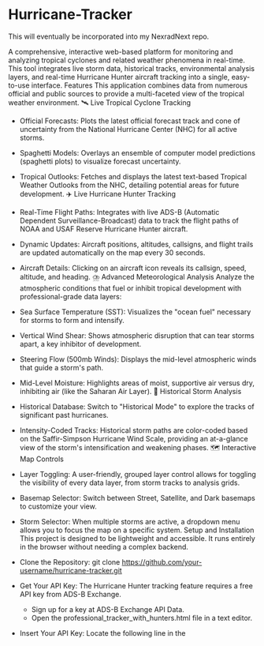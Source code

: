 # Hurricane-Tracker

This will eventually be incorporated into my NexradNext repo. 

A comprehensive, interactive web-based platform for monitoring and analyzing tropical cyclones and related weather phenomena in real-time. This tool integrates live storm data, historical tracks, environmental analysis layers, and real-time Hurricane Hunter aircraft tracking into a single, easy-to-use interface.
Features
This application combines data from numerous official and public sources to provide a multi-faceted view of the tropical weather environment.
🛰️ Live Tropical Cyclone Tracking
 * Official Forecasts: Plots the latest official forecast track and cone of uncertainty from the National Hurricane Center (NHC) for all active storms.
 * Spaghetti Models: Overlays an ensemble of computer model predictions (spaghetti plots) to visualize forecast uncertainty.
 * Tropical Outlooks: Fetches and displays the latest text-based Tropical Weather Outlooks from the NHC, detailing potential areas for future development.
✈️ Live Hurricane Hunter Tracking
 * Real-Time Flight Paths: Integrates with live ADS-B (Automatic Dependent Surveillance-Broadcast) data to track the flight paths of NOAA and USAF Reserve Hurricane Hunter aircraft.
 * Dynamic Updates: Aircraft positions, altitudes, callsigns, and flight trails are updated automatically on the map every 30 seconds.
 * Aircraft Details: Clicking on an aircraft icon reveals its callsign, speed, altitude, and heading.
⛈️ Advanced Meteorological Analysis
Analyze the atmospheric conditions that fuel or inhibit tropical development with professional-grade data layers:
 * Sea Surface Temperature (SST): Visualizes the "ocean fuel" necessary for storms to form and intensify.
 * Vertical Wind Shear: Shows atmospheric disruption that can tear storms apart, a key inhibitor of development.
 * Steering Flow (500mb Winds): Displays the mid-level atmospheric winds that guide a storm's path.
 * Mid-Level Moisture: Highlights areas of moist, supportive air versus dry, inhibiting air (like the Saharan Air Layer).
📖 Historical Storm Analysis
 * Historical Database: Switch to "Historical Mode" to explore the tracks of significant past hurricanes.
 * Intensity-Coded Tracks: Historical storm paths are color-coded based on the Saffir-Simpson Hurricane Wind Scale, providing an at-a-glance view of the storm's intensification and weakening phases.
🗺️ Interactive Map Controls
 * Layer Toggling: A user-friendly, grouped layer control allows for toggling the visibility of every data layer, from storm tracks to analysis grids.
 * Basemap Selector: Switch between Street, Satellite, and Dark basemaps to customize your view.
 * Storm Selector: When multiple storms are active, a dropdown menu allows you to focus the map on a specific system.
Setup and Installation
This project is designed to be lightweight and accessible. It runs entirely in the browser without needing a complex backend.
 * Clone the Repository:
   git clone https://github.com/your-username/hurricane-tracker.git

 * Get Your API Key:
   The Hurricane Hunter tracking feature requires a free API key from ADS-B Exchange.
   * Sign up for a key at ADS-B Exchange API Data.
   * Open the professional_tracker_with_hunters.html file in a text editor.
 * Insert Your API Key:
   Locate the following line in the <script> section and replace the placeholder with your key:
   // !!! IMPORTANT: REPLACE WITH YOUR KEY !!!
API_KEY: 'YOUR_ADS-B_EXCHANGE_API_KEY',

 * Run the Project:
   Simply open the professional_tracker_with_hunters.html file in any modern web browser.
Credits and Data Sources
This project would not be possible without the open data and software provided by the following organizations:
 * National Hurricane Center (NHC): For providing the foundational tropical cyclone advisories, text outlooks, and forecast data.
 * Florida Division of Emergency Management (FDEM): For providing the processed GeoJSON feeds for active storms, which simplifies the visualization of cones, tracks, and spaghetti models.
 * ADS-B Exchange: For offering the accessible, real-time API for tracking Hurricane Hunter aircraft.
 * NOAA Environmental Modeling Center (EMC): For the public Web Map Services (WMS) that provide the advanced analysis layers from the GFS model.
 * Leaflet.js: The core open-source mapping library that powers the entire interactive map.
 * OpenStreetMap & CartoDB: For the high-quality, free-to-use base map tiles.
 * Flaticon: For the airplane icon used for the Hurricane Hunter tracker.
Contributing
Contributions are welcome and appreciated! If you have an idea for a new feature or have found a bug, please feel free to:
 * Open an issue to discuss the change.
 * Fork the repository and submit a pull request.
License
This project is licensed under the MIT License. See the LICENSE file for full details.
Disclaimer
This tool is for informational and educational purposes only. It should NOT be used for making life-or-death decisions. Always consult official information and follow the guidance issued by the National Hurricane Center and your local authorities.
